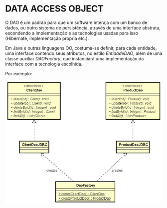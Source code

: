 # DATA ACCESS OBJECT

O DAO é um padrão para que um software interaja com um banco de dados, ou outro sistema de persistência, através de uma interface abstrata, escondendo a implementação e as tecnologias usadas para isso (Hibernate, implementação própria etc.).

Em Java e outras linguagens OO, costuma-se definir, para cada entidade, uma interface contendo seus atributos, no estilo <i>EntidadeDAO</i>, além de uma classe auxiliar <i>DAOFactory</i>, que instanciará uma implementação da interface com a tecnologia escolhida.

Por exemplo:

![Diagrama DAO para Java](./diagramaDAO.png "Diagrama DAO para Java")
